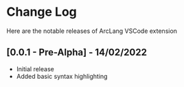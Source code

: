 # Change Log

Here are the notable releases of ArcLang VSCode extension

## [0.0.1 - Pre-Alpha] - 14/02/2022

- Initial release
- Added basic syntax highlighting